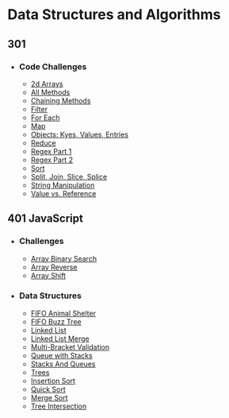 # Data Structures and Algorithms

## 301
* ### Code Challenges
    * [2d Arrays](https://github.com/JCode1986/data-structures-and-algorithms/tree/master/code-challenges/challenge12)
    * [All Methods](https://github.com/JCode1986/data-structures-and-algorithms/tree/master/code-challenges/challenge14)
    * [Chaining Methods](https://github.com/JCode1986/data-structures-and-algorithms/tree/master/code-challenges/challenge10)
    * [Filter](https://github.com/JCode1986/data-structures-and-algorithms/tree/master/code-challenges/challenge8)
    * [For Each](https://github.com/JCode1986/data-structures-and-algorithms/tree/master/code-challenges/challenge1)
    * [Map](https://github.com/JCode1986/data-structures-and-algorithms/tree/master/code-challenges/challenge7)
    * [Objects: Kyes, Values, Entries](https://github.com/JCode1986/data-structures-and-algorithms/tree/master/code-challenges/challenge6)
    * [Reduce](https://github.com/JCode1986/data-structures-and-algorithms/tree/master/code-challenges/challenge9)
    * [Regex Part 1](https://github.com/JCode1986/data-structures-and-algorithms/tree/master/code-challenges/challenge4)
    * [Regex Part 2](https://github.com/JCode1986/data-structures-and-algorithms/tree/master/code-challenges/challenge11)
    * [Sort](https://github.com/JCode1986/data-structures-and-algorithms/tree/master/code-challenges/challenge3)
    * [Split, Join, Slice, Splice](https://github.com/JCode1986/data-structures-and-algorithms/tree/master/code-challenges/challenge5)
    * [String Manipulation]( https://github.com/JCode1986/data-structures-and-algorithms/tree/master/code-challenges/challenge13)
    * [Value vs. Reference](https://github.com/JCode1986/data-structures-and-algorithms/tree/master/code-challenges/challenge2)
   

## 401 JavaScript
* ### Challenges
   * [Array Binary Search](https://github.com/JCode1986/data-structures-and-algorithms/tree/master/challenges/arrayBinarySearch)
   * [Array Reverse](https://github.com/JCode1986/data-structures-and-algorithms/tree/master/challenges/arrayReverse)
   * [Array Shift](https://github.com/JCode1986/data-structures-and-algorithms/tree/master/challenges/arrayShift)
   
* ### Data Structures
   * [FIFO Animal Shelter](https://github.com/JCode1986/data-structures-and-algorithms/tree/master/Data-Structures/fifoAnimalShelter)
   * [FIFO Buzz Tree](https://github.com/JCode1986/data-structures-and-algorithms/tree/master/Data-Structures/fizzBuzzTree)
   * [Linked List](https://github.com/JCode1986/data-structures-and-algorithms/tree/master/Data-Structures/linkedList)
   * [Linked List Merge](https://github.com/JCode1986/data-structures-and-algorithms/tree/master/Data-Structures/linkedList)
   * [Multi-Bracket Validation](https://github.com/JCode1986/data-structures-and-algorithms/tree/master/Data-Structures/multiBracketValidation)
   * [Queue with Stacks](https://github.com/JCode1986/data-structures-and-algorithms/tree/master/Data-Structures/queueWithStacks)
   * [Stacks And Queues](https://github.com/JCode1986/data-structures-and-algorithms/tree/master/Data-Structures/stacksAndQueues)
   * [Trees](https://github.com/JCode1986/data-structures-and-algorithms/tree/master/Data-Structures/trees)
   * [Insertion Sort](https://github.com/JCode1986/data-structures-and-algorithms/tree/master/Data-Structures/insertionSort)
   * [Quick Sort](https://github.com/JCode1986/data-structures-and-algorithms/tree/master/Data-Structures/quickSort)
   * [Merge Sort](https://github.com/JCode1986/data-structures-and-algorithms/tree/master/Data-Structures/mergeSort)
   * [Tree Intersection](https://github.com/JCode1986/data-structures-and-algorithms/tree/master/Data-Structures/treeIntersection)






